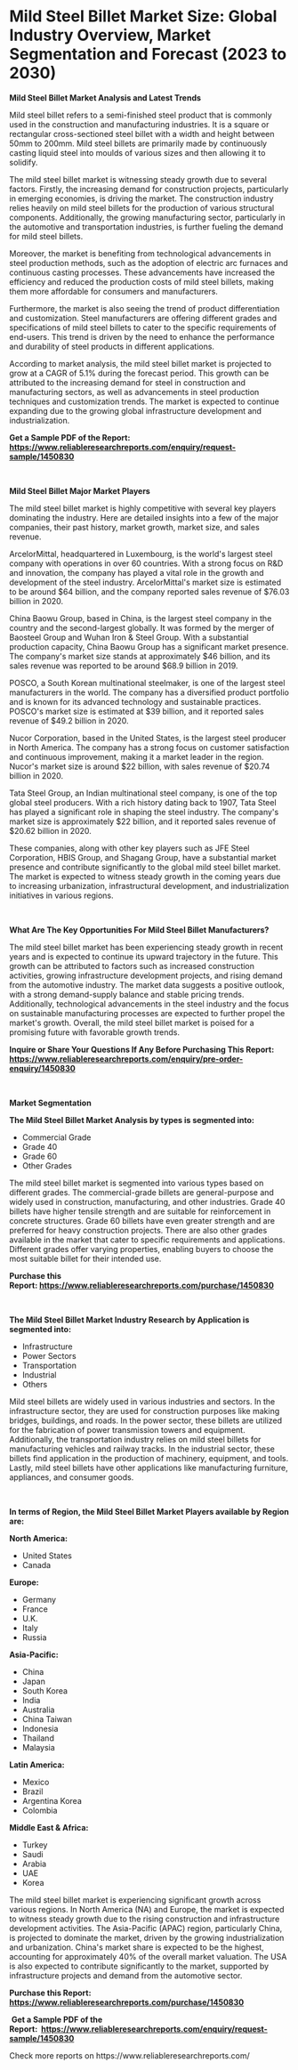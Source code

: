 <p><h1>Mild Steel Billet Market Size: Global Industry Overview, Market Segmentation and Forecast (2023 to 2030)</h1></p><p><strong>Mild Steel Billet Market Analysis and Latest Trends</strong></p>
<p><p>Mild steel billet refers to a semi-finished steel product that is commonly used in the construction and manufacturing industries. It is a square or rectangular cross-sectioned steel billet with a width and height between 50mm to 200mm. Mild steel billets are primarily made by continuously casting liquid steel into moulds of various sizes and then allowing it to solidify.</p><p>The mild steel billet market is witnessing steady growth due to several factors. Firstly, the increasing demand for construction projects, particularly in emerging economies, is driving the market. The construction industry relies heavily on mild steel billets for the production of various structural components. Additionally, the growing manufacturing sector, particularly in the automotive and transportation industries, is further fueling the demand for mild steel billets.</p><p>Moreover, the market is benefiting from technological advancements in steel production methods, such as the adoption of electric arc furnaces and continuous casting processes. These advancements have increased the efficiency and reduced the production costs of mild steel billets, making them more affordable for consumers and manufacturers.</p><p>Furthermore, the market is also seeing the trend of product differentiation and customization. Steel manufacturers are offering different grades and specifications of mild steel billets to cater to the specific requirements of end-users. This trend is driven by the need to enhance the performance and durability of steel products in different applications.</p><p>According to market analysis, the mild steel billet market is projected to grow at a CAGR of 5.1% during the forecast period. This growth can be attributed to the increasing demand for steel in construction and manufacturing sectors, as well as advancements in steel production techniques and customization trends. The market is expected to continue expanding due to the growing global infrastructure development and industrialization.</p></p>
<p><strong>Get a Sample PDF of the Report:&nbsp; <a href="https://www.reliableresearchreports.com/enquiry/request-sample/1450830">https://www.reliableresearchreports.com/enquiry/request-sample/1450830</a></strong></p>
<p>&nbsp;</p>
<p><strong>Mild Steel Billet Major Market Players</strong></p>
<p><p>The mild steel billet market is highly competitive with several key players dominating the industry. Here are detailed insights into a few of the major companies, their past history, market growth, market size, and sales revenue.</p><p>ArcelorMittal, headquartered in Luxembourg, is the world's largest steel company with operations in over 60 countries. With a strong focus on R&D and innovation, the company has played a vital role in the growth and development of the steel industry. ArcelorMittal's market size is estimated to be around $64 billion, and the company reported sales revenue of $76.03 billion in 2020.</p><p>China Baowu Group, based in China, is the largest steel company in the country and the second-largest globally. It was formed by the merger of Baosteel Group and Wuhan Iron & Steel Group. With a substantial production capacity, China Baowu Group has a significant market presence. The company's market size stands at approximately $46 billion, and its sales revenue was reported to be around $68.9 billion in 2019.</p><p>POSCO, a South Korean multinational steelmaker, is one of the largest steel manufacturers in the world. The company has a diversified product portfolio and is known for its advanced technology and sustainable practices. POSCO's market size is estimated at $39 billion, and it reported sales revenue of $49.2 billion in 2020.</p><p>Nucor Corporation, based in the United States, is the largest steel producer in North America. The company has a strong focus on customer satisfaction and continuous improvement, making it a market leader in the region. Nucor's market size is around $22 billion, with sales revenue of $20.74 billion in 2020.</p><p>Tata Steel Group, an Indian multinational steel company, is one of the top global steel producers. With a rich history dating back to 1907, Tata Steel has played a significant role in shaping the steel industry. The company's market size is approximately $22 billion, and it reported sales revenue of $20.62 billion in 2020.</p><p>These companies, along with other key players such as JFE Steel Corporation, HBIS Group, and Shagang Group, have a substantial market presence and contribute significantly to the global mild steel billet market. The market is expected to witness steady growth in the coming years due to increasing urbanization, infrastructural development, and industrialization initiatives in various regions.</p></p>
<p>&nbsp;</p>
<p><strong>What Are The Key Opportunities For Mild Steel Billet Manufacturers?</strong></p>
<p><p>The mild steel billet market has been experiencing steady growth in recent years and is expected to continue its upward trajectory in the future. This growth can be attributed to factors such as increased construction activities, growing infrastructure development projects, and rising demand from the automotive industry. The market data suggests a positive outlook, with a strong demand-supply balance and stable pricing trends. Additionally, technological advancements in the steel industry and the focus on sustainable manufacturing processes are expected to further propel the market's growth. Overall, the mild steel billet market is poised for a promising future with favorable growth trends.</p></p>
<p><strong>Inquire or Share Your Questions If Any Before Purchasing This Report: <a href="https://www.reliableresearchreports.com/enquiry/pre-order-enquiry/1450830">https://www.reliableresearchreports.com/enquiry/pre-order-enquiry/1450830</a></strong></p>
<p>&nbsp;</p>
<p><strong>Market Segmentation</strong></p>
<p><strong>The Mild Steel Billet Market Analysis by types is segmented into:</strong></p>
<p><ul><li>Commercial Grade</li><li>Grade 40</li><li>Grade 60</li><li>Other Grades</li></ul></p>
<p><p>The mild steel billet market is segmented into various types based on different grades. The commercial-grade billets are general-purpose and widely used in construction, manufacturing, and other industries. Grade 40 billets have higher tensile strength and are suitable for reinforcement in concrete structures. Grade 60 billets have even greater strength and are preferred for heavy construction projects. There are also other grades available in the market that cater to specific requirements and applications. Different grades offer varying properties, enabling buyers to choose the most suitable billet for their intended use.</p></p>
<p><strong>Purchase this Report:&nbsp;<a href="https://www.reliableresearchreports.com/purchase/1450830">https://www.reliableresearchreports.com/purchase/1450830</a></strong></p>
<p>&nbsp;</p>
<p><strong>The Mild Steel Billet Market Industry Research by Application is segmented into:</strong></p>
<p><ul><li>Infrastructure</li><li>Power Sectors</li><li>Transportation</li><li>Industrial</li><li>Others</li></ul></p>
<p><p>Mild steel billets are widely used in various industries and sectors. In the infrastructure sector, they are used for construction purposes like making bridges, buildings, and roads. In the power sector, these billets are utilized for the fabrication of power transmission towers and equipment. Additionally, the transportation industry relies on mild steel billets for manufacturing vehicles and railway tracks. In the industrial sector, these billets find application in the production of machinery, equipment, and tools. Lastly, mild steel billets have other applications like manufacturing furniture, appliances, and consumer goods.</p></p>
<p>&nbsp;</p>
<p><strong>In terms of Region, the Mild Steel Billet Market Players available by Region are:</strong></p>
<p>
    <p> <strong> North America: </strong>
        <ul>
            <li>United States</li>
            <li>Canada</li>
        </ul>
        </p> 
    <p> <strong> Europe: </strong>
        <ul>
            <li>Germany</li>
            <li>France</li>
            <li>U.K.</li>
            <li>Italy</li>
            <li>Russia</li>
        </ul>
        </p> 
    <p> <strong> Asia-Pacific: </strong>
        <ul>
            <li>China</li>
            <li>Japan</li>
            <li>South Korea</li>
            <li>India</li>
            <li>Australia</li>
            <li>China Taiwan</li>
            <li>Indonesia</li>
            <li>Thailand</li>
            <li>Malaysia</li>
        </ul>
        </p> 
    <p> <strong> Latin America: </strong>
        <ul>
            <li>Mexico</li>
            <li>Brazil</li>
            <li>Argentina Korea</li>
            <li>Colombia</li>
        </ul>
        </p> 
    <p> <strong> Middle East & Africa: </strong>
        <ul>
            <li>Turkey</li>
            <li>Saudi</li>
            <li>Arabia</li>
            <li>UAE</li>
            <li>Korea</li>
        </ul>
    </p>
    </p>
<p><p>The mild steel billet market is experiencing significant growth across various regions. In North America (NA) and Europe, the market is expected to witness steady growth due to the rising construction and infrastructure development activities. The Asia-Pacific (APAC) region, particularly China, is projected to dominate the market, driven by the growing industrialization and urbanization. China's market share is expected to be the highest, accounting for approximately 40% of the overall market valuation. The USA is also expected to contribute significantly to the market, supported by infrastructure projects and demand from the automotive sector.</p></p>
<p><strong>Purchase this Report: <a href="https://www.reliableresearchreports.com/purchase/1450830">https://www.reliableresearchreports.com/purchase/1450830</a></strong></p>
<p>&nbsp;<strong>Get a Sample PDF of the Report:&nbsp;&nbsp;<a href="https://www.reliableresearchreports.com/enquiry/request-sample/1450830">https://www.reliableresearchreports.com/enquiry/request-sample/1450830</a></strong></p>
<p><strong></strong></p>
<p>Check more reports on https://www.reliableresearchreports.com/</p>